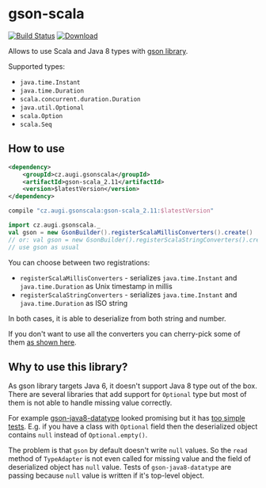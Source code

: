 # gson-scala

[![Build Status](https://travis-ci.org/augi/gson-scala.svg?branch=master)](https://travis-ci.org/augi/gson-scala) [![Download](https://api.bintray.com/packages/augi/maven/gson-scala_2.11/images/download.svg) ](https://bintray.com/augi/maven/gson-scala_2.11/_latestVersion)

Allows to use Scala and Java 8 types with [gson library](https://github.com/google/gson).

Supported types:
* `java.time.Instant`
* `java.time.Duration`
* `scala.concurrent.duration.Duration`
* `java.util.Optional`
* `scala.Option`
* `scala.Seq`

## How to use
```xml
<dependency>
    <groupId>cz.augi.gsonscala</groupId>
    <artifactId>gson-scala_2.11</artifactId>
    <version>$latestVersion</version>
</dependency>
```

```gradle
compile "cz.augi.gsonscala:gson-scala_2.11:$latestVersion"
```

```scala
import cz.augi.gsonscala._
val gson = new GsonBuilder().registerScalaMillisConverters().create()
// or: val gson = new GsonBuilder().registerScalaStringConverters().create()
// use gson as usual
```

You can choose between two registrations:
* `registerScalaMillisConverters` - serializes `java.time.Instant` and `java.time.Duration` as Unix timestamp in millis
* `registerScalaStringConverters` - serializes `java.time.Instant` and `java.time.Duration` as ISO string

In both cases, it is able to deserialize from both string and number.

If you don't want to use all the converters you can cherry-pick some of them [as shown here](https://github.com/augi/gson-scala/blob/master/src/main/scala/cz/augi/gsonscala/package.scala).

## Why to use this library?
As gson library targets Java 6, it doesn't support Java 8 type out of the box. There are several libraries that add support
for `Optional` type but most of them is not able to handle missing value correctly.
 
For example [gson-java8-datatype](https://github.com/caoqianli/gson-java8-datatype) looked promising but
it has [too simple tests](https://github.com/caoqianli/gson-java8-datatype/blob/master/src/test/java/net/dongliu/gson/GsonJava8TypeAdapterFactoryTest.java).
E.g. if you have a class with `Optional` field then the deserialized object contains `null` instead of `Optional.empty()`.

The problem is that `gson` by default doesn't write `null` values. So the `read` method of `TypeAdapter` is not even called for missing value
and the field of deserialized object has `null` value. Tests of `gson-java8-datatype` are passing because `null` value is written if it's top-level object.
